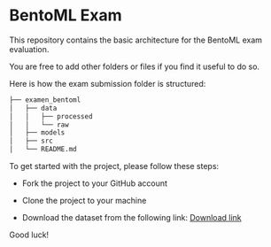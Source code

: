 # BentoML Exam

This repository contains the basic architecture for the BentoML exam evaluation.

You are free to add other folders or files if you find it useful to do so.

Here is how the exam submission folder is structured:

```bash       
├── examen_bentoml          
│   ├── data       
│   │   ├── processed      
│   │   └── raw           
│   ├── models      
│   ├── src       
│   └── README.md
```

To get started with the project, please follow these steps:

- Fork the project to your GitHub account

- Clone the project to your machine

- Download the dataset from the following link: [Download link](https://datascientest.s3-eu-west-1.amazonaws.com/examen_bentoml/admissions.csv)

Good luck!
